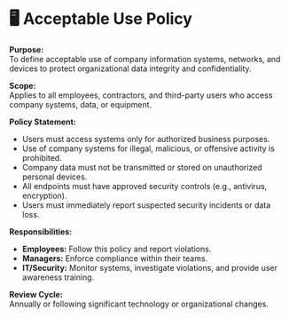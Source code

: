 # 🖥️ Acceptable Use Policy

**Purpose:**  
To define acceptable use of company information systems, networks, and devices to protect organizational data integrity and confidentiality.

**Scope:**  
Applies to all employees, contractors, and third-party users who access company systems, data, or equipment.

**Policy Statement:**  
- Users must access systems only for authorized business purposes.  
- Use of company systems for illegal, malicious, or offensive activity is prohibited.  
- Company data must not be transmitted or stored on unauthorized personal devices.  
- All endpoints must have approved security controls (e.g., antivirus, encryption).  
- Users must immediately report suspected security incidents or data loss.  

**Responsibilities:**  
- **Employees:** Follow this policy and report violations.  
- **Managers:** Enforce compliance within their teams.  
- **IT/Security:** Monitor systems, investigate violations, and provide user awareness training.

**Review Cycle:**  
Annually or following significant technology or organizational changes.
